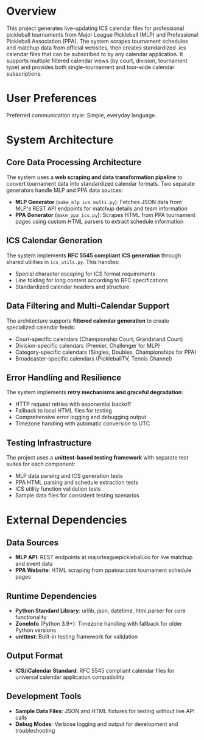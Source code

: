 # Overview

This project generates live-updating ICS calendar files for professional pickleball tournaments from Major League Pickleball (MLP) and Professional Pickleball Association (PPA). The system scrapes tournament schedules and matchup data from official websites, then creates standardized .ics calendar files that can be subscribed to by any calendar application. It supports multiple filtered calendar views (by court, division, tournament type) and provides both single-tournament and tour-wide calendar subscriptions.

# User Preferences

Preferred communication style: Simple, everyday language.

# System Architecture

## Core Data Processing Architecture
The system uses a **web scraping and data transformation pipeline** to convert tournament data into standardized calendar formats. Two separate generators handle MLP and PPA data sources:

- **MLP Generator** (`make_mlp_ics_multi.py`): Fetches JSON data from MLP's REST API endpoints for matchup details and team information
- **PPA Generator** (`make_ppa_ics.py`): Scrapes HTML from PPA tournament pages using custom HTML parsers to extract schedule information

## ICS Calendar Generation
The system implements **RFC 5545 compliant ICS generation** through shared utilities in `ics_utils.py`. This handles:
- Special character escaping for ICS format requirements
- Line folding for long content according to RFC specifications
- Standardized calendar headers and structure

## Data Filtering and Multi-Calendar Support
The architecture supports **filtered calendar generation** to create specialized calendar feeds:
- Court-specific calendars (Championship Court, Grandstand Court)
- Division-specific calendars (Premier, Challenger for MLP)
- Category-specific calendars (Singles, Doubles, Championships for PPA)
- Broadcaster-specific calendars (PickleballTV, Tennis Channel)

## Error Handling and Resilience
The system implements **retry mechanisms and graceful degradation**:
- HTTP request retries with exponential backoff
- Fallback to local HTML files for testing
- Comprehensive error logging and debugging output
- Timezone handling with automatic conversion to UTC

## Testing Infrastructure
The project uses a **unittest-based testing framework** with separate test suites for each component:
- MLP data parsing and ICS generation tests
- PPA HTML parsing and schedule extraction tests
- ICS utility function validation tests
- Sample data files for consistent testing scenarios

# External Dependencies

## Data Sources
- **MLP API**: REST endpoints at majorleaguepickleball.co for live matchup and event data
- **PPA Website**: HTML scraping from ppatour.com tournament schedule pages

## Runtime Dependencies
- **Python Standard Library**: urllib, json, datetime, html.parser for core functionality
- **ZoneInfo** (Python 3.9+): Timezone handling with fallback for older Python versions
- **unittest**: Built-in testing framework for validation

## Output Format
- **ICS/iCalendar Standard**: RFC 5545 compliant calendar files for universal calendar application compatibility

## Development Tools
- **Sample Data Files**: JSON and HTML fixtures for testing without live API calls
- **Debug Modes**: Verbose logging and output for development and troubleshooting